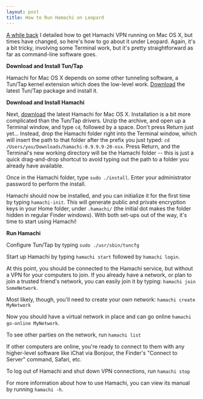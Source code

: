 ```yaml
---
layout: post
title: How to Run Hamachi on Leopard
---
```

[A while back](/2006/08/13/hamachi-on-mac-os-x/) I detailed how to get Hamachi VPN running on Mac OS X, but times have changed, so here's how to go about it under Leopard. Again, it's a bit tricky, involving some Terminal work, but it's pretty straightforward as far as command-line software goes.

**Download and Install Tun/Tap**

Hamachi for Mac OS X depends on some other tunneling software, a Tun/Tap kernel extension which does the low-level work. [Download](http://tuntaposx.sourceforge.net/) the latest Tun/Tap package and install it.

**Download and Install Hamachi**

Next, [download](https://secure.logmein.com/products/hamachi/list.asp) the latest Hamachi for Mac OS X. Installation is a bit more complicated than the Tun/Tap drivers. Unzip the archive, and open up a Terminal window, and type `cd`, followed by a space. Don't press Return just yet... Instead, drop the Hamachi folder right into the Terminal window, which will insert the path to that folder after the prefix you just typed: `cd /Users/you/Downloads/hamachi-0.9.9.9-20-osx`. Press Return, and the Terminal's new working directory will be the Hamachi folder -- this is just a quick drag-and-drop shortcut to avoid typing out the path to a folder you already have available.

Once in the Hamachi folder, type `sudo ./install`. Enter your administrator password to perform the install.

Hamachi should now be installed, and you can initialize it for the first time by typing `hamachi-init`. This will generate public and private encryption keys in your Home folder, under `.hamachi/` (the initial dot makes the folder hidden in regular Finder windows). With both set-ups out of the way, it's time to start using Hamachi!

**Run Hamachi**

Configure Tun/Tap by typing `sudo ./usr/sbin/tuncfg`

Start up Hamachi by typing `hamachi start` followed by `hamachi login`.

At this point, you should be connected to the Hamachi service, but without a VPN for your computers to join. If you already have a network, or plan to join a trusted friend's network, you can easily join it by typing: `hamachi join SomeNetwork`.

Most likely, though, you'll need to create your own network: `hamachi create MyNetwork`

Now you should have a virtual network in place and can go online `hamachi go-online MyNetwork`.

To see other parties on the network, run `hamachi list`

If other computers are online, you're ready to connect to them with any higher-level software like iChat via Bonjour, the Finder's "Connect to Server" command, Safari, etc.

To log out of Hamachi and shut down VPN connections, run `hamachi stop`

For more information about how to use Hamachi, you can view its manual by running `hamachi -h`.
